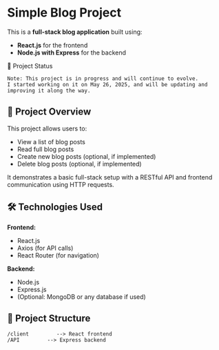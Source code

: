 # Simple Blog Project

This is a **full-stack blog application** built using:

* **React.js** for the frontend
* **Node.js with Express** for the backend

🚧 Project Status

    Note: This project is in progress and will continue to evolve.
    I started working on it on May 26, 2025, and will be updating and improving it along the way.

## 📌 Project Overview

This project allows users to:

* View a list of blog posts
* Read full blog posts
* Create new blog posts (optional, if implemented)
* Delete blog posts (optional, if implemented)

It demonstrates a basic full-stack setup with a RESTful API and frontend communication using HTTP requests.

## 🛠 Technologies Used

**Frontend:**

* React.js
* Axios (for API calls)
* React Router (for navigation)

**Backend:**

* Node.js
* Express.js
* (Optional: MongoDB or any database if used)

## 📁 Project Structure

```
/client         --> React frontend
/API         --> Express backend
```


